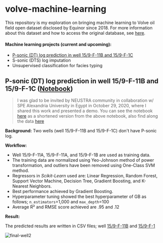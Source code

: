 # volve-machine-learning

This repository is my exploration on bringing machine learning to Volve oil field open dataset disclosed by Equinor since 2018. For more information about this dataset and how to access the original database, see [here](https://www.equinor.com/en/how-and-why/digitalisation-in-our-dna/volve-field-data-village-download.html).

#### Machine learning projects (current and upcoming):

* [P-sonic (DT) log prediction in well 15/9-F-11B and 15/9-F-1C](https://github.com/yohanesnuwara/volve-machine-learning/blob/main/README.md#p-sonic-dt-log-prediction-in-well-159-f-11b-and-159-f-1c)
* S-sonic (DTS) log imputation 
* Unsupervised classification for facies typing

## P-sonic (DT) log prediction in well 15/9-F-11B and 15/9-F-1C ([Notebook](https://github.com/yohanesnuwara/volve-machine-learning/blob/main/notebook/volve_p_sonic_prediction_final.ipynb))

> I was glad to be invited by NEUSTRA community in collaboration w/ SPE Alexandria University in Egypt in October 29, 2020, where I shared this work and presented a demo. You can see the notebook [here]() as a shortened version from the above notebook, also find along the data [here]()

**Background:** Two wells (well 15/9-F-11B and 15/9-F-1C) don't have P-sonic log. 

**Workflow:**

* Well 15/9-F-11A, 15/9-F-11A, and 15/9-F-1B are used as training data.
* The training data are normalized using Yeo-Johnson method of power transformation, and outliers have been removed using One-Class SVM method.
* Regressors in *Scikit-Learn* used are: Linear Regression, Random Forest, Support Vector Machine, Decision Tree, Gradient Boosting, and K-Nearest Neighbors.
* Best performance achieved by Gradient Boosting.
* Hyperparameter tuning showed the best hyperparameter of GB as follows; `n_estimators`=1,000 and `max_depth`=100
* Average R² and RMSE score achieved are .95 and .12 

**Result:**

The predicted results are written in CSV files; well [15/9-F-11B](https://github.com/yohanesnuwara/volve-machine-learning/blob/main/results/15_9-F-11B_Predicted_DT.csv) and [15/9-F-1](https://github.com/yohanesnuwara/volve-machine-learning/blob/main/results/15_9-F-1C_Predicted_DT.csv)

![final-well2](https://user-images.githubusercontent.com/51282928/96087823-aea53500-0eee-11eb-869f-594ff579d528.png)
